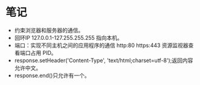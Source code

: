 # 笔记

- 约束浏览器和服务器的通信。
- 回环IP 127.0.0.1-127.255.255.255 指向本机。
- 端口：实现不同主机之间的应用程序的通信 http:80 https:443 资源监视器查看端口占用 PID。
- response.setHeader('Content-Type', 'text/html;charset=utf-8');返回内容允许中文。
- response.end()只允许有一个。
